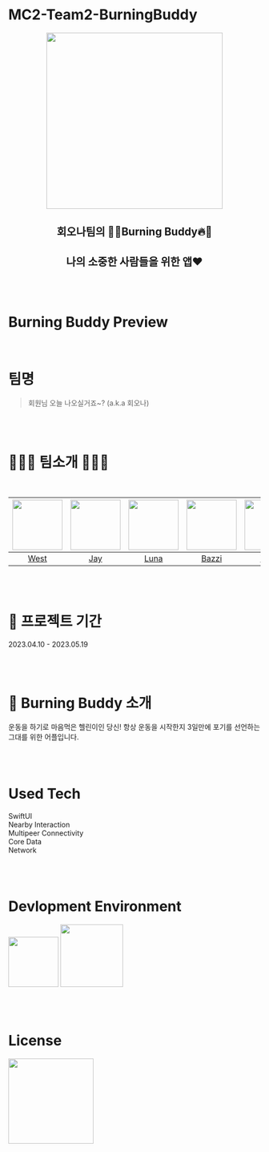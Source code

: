 # MC2-Team2-BurningBuddy

<center>
<img src = "https://user-images.githubusercontent.com/97583162/236709653-cb82ed73-d5cd-4d3d-b3e8-56080229a656.png" width="352px">  

<br>
<h2><strong>회오나팀의 🐰🔥Burning Buddy🔥🐰</strong></h2>
<h2>나의 소중한 사람들을 위한 앱❤️</h2>
</center>

<br><br>

# Burning Buddy Preview

<br>

# 팀명
> 회원님 오늘 나오실거죠~? (a.k.a 회오나) 

<br><br>

# 🏋🏻‍♀️ 팀소개 🏋🏻‍♀️

<br>

|[<img src="https://github.com/kpk0616.png" width="100px">](https://github.com/kpk0616)|[<img src="https://github.com/jay1261.png" width="100px">](https://github.com/jay1261)|[<img src="https://github.com/bokoo14.png" width="100px">](https://github.com/bokoo14)|[<img src="https://github.com/DhKimy.png" width="100px">](https://github.com/DhKimy)|[<img src="https://github.com/yeeun223.png" width="100px">](https://github.com/yeeun223)|[<img src="https://github.com/Hanyeonggyun.png" width="100px">](https://github.com/Hanyeonggyun)|  
|:----:|:----:|:----:|:----:|:----:|:----:|
|[West](https://github.com/kpk0616)|[Jay](https://github.com/jay1261)|[Luna](https://github.com/bokoo14)|[Bazzi](https://github.com/DhKimy)|[Yena](https://github.com/yeeun223)|[Muho](https://github.com/Hanyeonggyun)|  

<br><br>

# 📅 프로젝트 기간
2023.04.10 - 2023.05.19

<br><br>

# 🤷 Burning Buddy 소개
운동을 하기로 마음먹은 헬린이인 당신! 항상 운동을 시작한지 3일만에 포기를 선언하는 그대를 위한 어플입니다. 

<br><br>

# Used Tech
SwiftUI<br>
Nearby Interaction<br>
Multipeer Connectivity<br>
Core Data<br>
Network

<br><br>

<h1>Devlopment Environment</h2>

<img width="100" src="https://img.shields.io/badge/IOS-16%2B-silver"> <img width="125" src="https://img.shields.io/badge/Xcode-14.3-blue">

<br><br>

<h1>License</h2>

<img width="170" src="https://img.shields.io/badge/MIT License-2.0-yellow">
